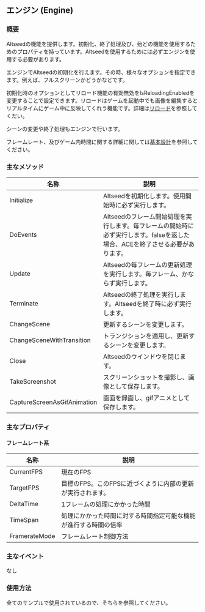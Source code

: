 ﻿## エンジン (Engine)

### 概要

Altseedの機能を提供します。初期化、終了処理及び、殆どの機能を使用するためのプロパティを持っています。Altseedを使用するためには必ずエンジンを使用する必要があります。

エンジンでAltseedの初期化を行えます。その時、様々なオプションを指定できます。例えば、フルスクリーンかどうかなどです。

初期化時のオプションとしてリロード機能の有効無効をIsReloadingEnabledを変更することで設定できます。リロードはゲームを起動中でも画像を編集するとリアルタイムにゲーム中に反映してくれう機能です。詳細は[リロード](./../Misc/Reloading.md)を参照してくだい。

シーンの変更や終了処理もエンジンで行います。

フレームレート、及びゲーム内時間に関する詳細に関しては[基本設計](./../BasicDesign.md)を参照してください。


### 主なメソッド

| 名称 | 説明 |
|---|---|
| Initialize | Altseedを初期化します。使用開始時に必ず実行します。 |
| DoEvents | Altseedのフレーム開始処理を実行します。毎フレームの開始時に必ず実行します。falseを返した場合、ACEを終了させる必要があります。 |
| Update | Altseedの毎フレームの更新処理を実行します。毎フレーム、かならず実行します。 |
| Terminate | Altseedの終了処理を実行します。Altseedを終了時に必ず実行します。 |
| ChangeScene | 更新するシーンを変更します。 |
| ChangeSceneWithTransition | トランジションを適用し、更新するシーンを変更します。 |
| Close | Altseedのウインドウを閉じます。 |
| TakeScreenshot | スクリーンショットを撮影し、画像として保存します。 |
| CaptureScreenAsGifAnimation | 画面を録画し、gifアニメとして保存します。 |

### 主なプロパティ

#### フレームレート系

| 名称 | 説明 |
|---|---|
| CurrentFPS | 現在のFPS |
| TargetFPS | 目標のFPS。このFPSに近づくように内部の更新が実行されます。 |
| DeltaTime | 1フレームの処理にかかった時間 |
| TimeSpan | 処理にかかった時間に対する時間指定可能な機能が進行する時間の倍率 |
| FramerateMode | フレームレート制御方法 |

### 主なイベント

なし

### 使用方法

全てのサンプルで使用されているので、そちらを参照してください。
